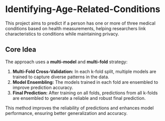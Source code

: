 # Identifying-Age-Related-Conditions

This project aims to predict if a person has one or more of three medical conditions based on health measurements, helping researchers link characteristics to conditions while maintaining privacy.

## Core Idea

The approach uses a **multi-model** and **multi-fold** strategy:

1. **Multi-Fold Cross-Validation:** In each k-fold split, multiple models are trained to capture diverse patterns in the data.
2. **Model Ensembling:** The models trained in each fold are ensembled to improve prediction accuracy.
3. **Final Prediction:** After training on all folds, predictions from all k-folds are ensembled to generate a reliable and robust final prediction.

This method improves the reliability of predictions and enhances model performance, ensuring better generalization and accuracy.
